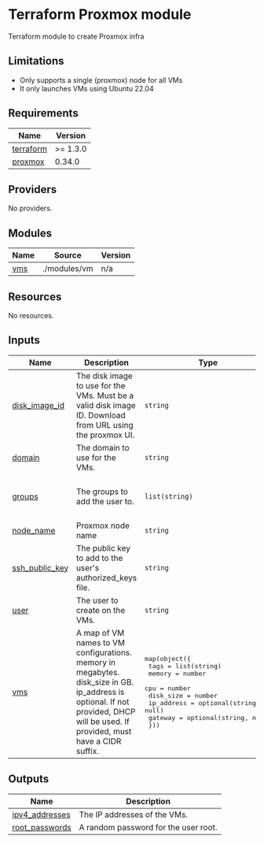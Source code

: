 # Terraform Proxmox module

Terraform module to create Proxmox infra

## Limitations

- Only supports a single (proxmox) node for all VMs
- It only launches VMs using Ubuntu 22.04

<!-- markdownlint-disable MD033 -->
<!-- BEGIN_TF_DOCS -->
## Requirements

| Name | Version |
|------|---------|
| <a name="requirement_terraform"></a> [terraform](#requirement\_terraform) | >= 1.3.0 |
| <a name="requirement_proxmox"></a> [proxmox](#requirement\_proxmox) | 0.34.0 |

## Providers

No providers.

## Modules

| Name | Source | Version |
|------|--------|---------|
| <a name="module_vms"></a> [vms](#module\_vms) | ./modules/vm | n/a |

## Resources

No resources.

## Inputs

| Name | Description | Type | Default | Required |
|------|-------------|------|---------|:--------:|
| <a name="input_disk_image_id"></a> [disk\_image\_id](#input\_disk\_image\_id) | The disk image to use for the VMs. Must be a valid disk image ID. Download from URL using the proxmox UI. | `string` | `"local:iso/jammy-server-cloudimg-amd64.img"` | no |
| <a name="input_domain"></a> [domain](#input\_domain) | The domain to use for the VMs. | `string` | `"example.com"` | no |
| <a name="input_groups"></a> [groups](#input\_groups) | The groups to add the user to. | `list(string)` | <pre>[<br>  "users",<br>  "admin"<br>]</pre> | no |
| <a name="input_node_name"></a> [node\_name](#input\_node\_name) | Proxmox node name | `string` | `"pve"` | no |
| <a name="input_ssh_public_key"></a> [ssh\_public\_key](#input\_ssh\_public\_key) | The public key to add to the user's authorized\_keys file. | `string` | n/a | yes |
| <a name="input_user"></a> [user](#input\_user) | The user to create on the VMs. | `string` | `"ubuntu"` | no |
| <a name="input_vms"></a> [vms](#input\_vms) | A map of VM names to VM configurations.<br>memory in megabytes.<br>disk\_size in GB.<br>ip\_address is optional. If not provided, DHCP will be used. If provided, must have a CIDR suffix. | <pre>map(object({<br>    tags       = list(string)<br>    memory     = number<br>    cpu        = number<br>    disk_size  = number<br>    ip_address = optional(string, null)<br>    gateway    = optional(string, null)<br>  }))</pre> | `{}` | no |

## Outputs

| Name | Description |
|------|-------------|
| <a name="output_ipv4_addresses"></a> [ipv4\_addresses](#output\_ipv4\_addresses) | The IP addresses of the VMs. |
| <a name="output_root_passwords"></a> [root\_passwords](#output\_root\_passwords) | A random password for the user root. |
<!-- END_TF_DOCS -->
<!-- markdownlint-enable MD033 -->
